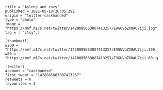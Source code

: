 ```
title = "Asleep and cozy"
published = 2021-08-18T20:05:29Z
origin = "twitter-cackhanded"
type = "photo"
image = "https://mnf.m17s.net/twitter/1428085663887413257/E9GUVbZX0AU7iji.jpg"
tag = [ "itsy",]

[thumbnail]
w200 = "https://mnf.m17s.net/twitter/1428085663887413257/E9GUVbZX0AU7iji.200.jpg"
w80 = "https://mnf.m17s.net/twitter/1428085663887413257/E9GUVbZX0AU7iji.80.jpg"

[twitter]
account = "cackhanded"
first_tweet = "1428085663887413257"
retweets = 0
favourites = 3
```

<p class='image'><img src='https://mnf.m17s.net/twitter/1428085663887413257/E9GUVbZX0AU7iji.jpg' alt=''></p>

